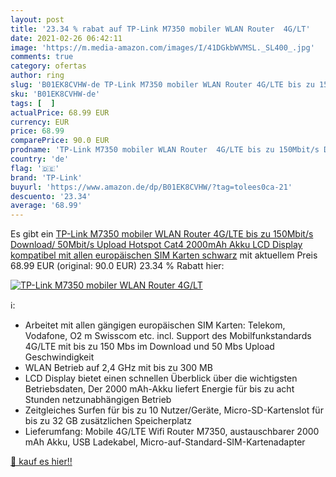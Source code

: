 ```yaml
---
layout: post
title: '23.34 % rabat auf TP-Link M7350 mobiler WLAN Router  4G/LT'
date: 2021-02-26 06:42:11
image: 'https://m.media-amazon.com/images/I/41DGkbWVMSL._SL400_.jpg'
comments: true
category: ofertas
author: ring
slug: 'B01EK8CVHW-de TP-Link M7350 mobiler WLAN Router 4G/LTE bis zu 150Mbit/s...'
sku: 'B01EK8CVHW-de'
tags: [  ]
actualPrice: 68.99 EUR
currency: EUR
price: 68.99
comparePrice: 90.0 EUR
prodname: 'TP-Link M7350 mobiler WLAN Router  4G/LTE bis zu 150Mbit/s Download/ 50Mbit/s Upload  Hotspot  Cat4  2000mAh Akku  LCD Display  kompatibel mit allen europäischen SIM Karten  schwarz'
country: 'de'
flag: '🇩🇪'
brand: 'TP-Link'
buyurl: 'https://www.amazon.de/dp/B01EK8CVHW/?tag=tolees0ca-21'
descuento: '23.34'
average: '68.99'
---
```


Es gibt ein [TP-Link M7350 mobiler WLAN Router  4G/LTE bis zu 150Mbit/s Download/ 50Mbit/s Upload  Hotspot  Cat4  2000mAh Akku  LCD Display  kompatibel mit allen europäischen SIM Karten  schwarz](https://www.amazon.de/dp/B01EK8CVHW/?tag=tolees0ca-21) mit aktuellem Preis 68.99 EUR (original: 90.0 EUR) 23.34 % Rabatt hier:

[![TP-Link M7350 mobiler WLAN Router  4G/LT](https://m.media-amazon.com/images/I/41DGkbWVMSL._SL400_.jpg)](https://www.amazon.de/dp/B01EK8CVHW/?tag=tolees0ca-21)

ℹ️:

- Arbeitet mit allen gängigen europäischen SIM Karten: Telekom, Vodafone, O2 m Swisscom etc. incl. Support des Mobilfunkstandards 4G/LTE mit bis zu 150 Mbs im Download und 50 Mbs Upload Geschwindigkeit
- WLAN Betrieb auf 2,4 GHz mit bis zu 300 MB
- LCD Display bietet einen schnellen Überblick über die wichtigsten Betriebsdaten, Der 2000 mAh-Akku liefert Energie für bis zu acht Stunden netzunabhängigen Betrieb
- Zeitgleiches Surfen für bis zu 10 Nutzer/Geräte, Micro-SD-Kartenslot für bis zu 32 GB zusätzlichen Speicherplatz
- Lieferumfang: Mobile 4G/LTE Wifi Router M7350, austauschbarer 2000 mAh Akku, USB Ladekabel, Micro-auf-Standard-SIM-Kartenadapter

[🛒 kauf es hier!!](https://www.amazon.de/dp/B01EK8CVHW/?tag=tolees0ca-21)
